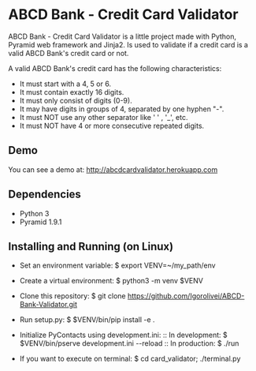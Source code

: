 ABCD Bank - Credit Card Validator
==========
ABCD Bank - Credit Card Validator is a little project made with Python, Pyramid web framework and Jinja2.
Is used to validate if a credit card is a valid ABCD Bank's credit card or not.

A valid ABCD Bank's credit card has the following characteristics:
* It must start with a 4, 5 or 6. 
* It must contain exactly 16 digits. 
* It must only consist of digits (0-9). 
* It may have digits in groups of 4, separated by one hyphen "-". 
* It must NOT use any other separator like ' ' , '_', etc. 
* It must NOT have 4 or more consecutive repeated digits.

Demo
----
You can see a demo at: http://abcdcardvalidator.herokuapp.com

Dependencies
------------
- Python 3
- Pyramid 1.9.1

Installing and Running (on Linux)
---------------------------------

- Set an environment variable: $ export VENV=~/my_path/env
- Create a virtual environment: $ python3 -m venv $VENV
- Clone this repository: $ git clone https://github.com/Igorolivei/ABCD-Bank-Validator.git
- Run setup.py: $ $VENV/bin/pip install -e .
- Initialize PyContacts using development.ini:
:: In development: $ $VENV/bin/pserve development.ini --reload
:: In production: $ ./run

- If you want to execute on terminal: $ cd card_validator; ./terminal.py
